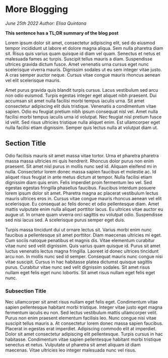 # More Blogging
*June 25th 2022*
*Author: Elisa Quintana*

**This sentence has a TL;DR summary of the blog post**

Lorem ipsum dolor sit amet, consectetur adipiscing elit, sed do eiusmod tempor incididunt ut labore et dolore magna aliqua. Sem nulla pharetra diam sit. Risus quis varius quam quisque id diam vel quam. Senectus et netus et malesuada fames ac turpis. Suscipit tellus mauris a diam. Suspendisse ultrices gravida dictum fusce. Amet venenatis urna cursus eget nunc scelerisque viverra mauris. Dignissim sodales ut eu sem integer vitae justo. A cras semper auctor neque. Cursus vitae congue mauris rhoncus aenean vel elit scelerisque mauris.

Amet purus gravida quis blandit turpis cursus. Lacus vestibulum sed arcu non odio euismod. Turpis egestas integer eget aliquet nibh praesent. Dui accumsan sit amet nulla facilisi morbi tempus iaculis urna. Sit amet consectetur adipiscing elit duis tristique. Venenatis a condimentum vitae sapien. Odio eu feugiat pretium nibh ipsum consequat nisl vel. Amet nulla facilisi morbi tempus iaculis urna id volutpat. Nec feugiat nisl pretium fusce id velit. Sed risus ultricies tristique nulla aliquet enim. Est ullamcorper eget nulla facilisi etiam dignissim. Semper quis lectus nulla at volutpat diam ut.

## Section Title

Odio facilisis mauris sit amet massa vitae tortor. Urna et pharetra pharetra massa massa ultricies mi quis hendrerit. Rhoncus dolor purus non enim praesent. Sit amet nisl purus in mollis nunc sed id. Aliquam eleifend mi in nulla. Consectetur lorem donec massa sapien faucibus et molestie ac. Id aliquet risus feugiat in ante metus dictum at tempor. Nulla facilisi etiam dignissim diam quis enim. Felis imperdiet proin fermentum leo vel. Sed egestas egestas fringilla phasellus faucibus. Faucibus interdum posuere lorem ipsum dolor sit amet. Pharetra magna ac placerat vestibulum lectus mauris ultrices eros in. Cursus vitae congue mauris rhoncus aenean vel elit scelerisque. Eu consequat ac felis donec et odio pellentesque diam. Amet mattis vulputate enim nulla aliquet porttitor lacus. Eu ultrices vitae auctor eu augue ut. In ornare quam viverra orci sagittis eu volutpat odio. Suspendisse sed nisi lacus sed. A scelerisque purus semper eget duis.

Turpis massa tincidunt dui ut ornare lectus sit. Varius morbi enim nunc faucibus a pellentesque sit amet porttitor. Diam maecenas ultricies mi eget. Cum sociis natoque penatibus et magnis dis. Vitae elementum curabitur vitae nunc sed velit dignissim. Quis varius quam quisque id. Purus sit amet luctus venenatis lectus magna fringilla. Laoreet id donec ultrices tincidunt arcu non. In mollis nunc sed id semper. Consequat mauris nunc congue nisi vitae suscipit. Cursus in hac habitasse platea dictumst quisque sagittis purus. Curabitur vitae nunc sed velit dignissim sodales. Sit amet risus nullam eget felis eget nunc lobortis. Sit amet risus nullam eget felis eget nunc.

### Subsection Title

Nec ullamcorper sit amet risus nullam eget felis eget. Condimentum vitae sapien pellentesque habitant morbi tristique. Integer vitae justo eget magna fermentum iaculis eu non. Sed lectus vestibulum mattis ullamcorper velit. Purus non enim praesent elementum facilisis leo. Nunc congue nisi vitae suscipit tellus mauris a. At consectetur lorem donec massa sapien faucibus. Placerat in egestas erat imperdiet. Adipiscing commodo elit at imperdiet. Dolor sit amet consectetur adipiscing elit pellentesque. Turpis cursus in hac habitasse. Condimentum vitae sapien pellentesque habitant morbi tristique senectus et netus. Vulputate ut pharetra sit amet aliquam id diam maecenas. Vitae ultricies leo integer malesuada nunc vel risus.

